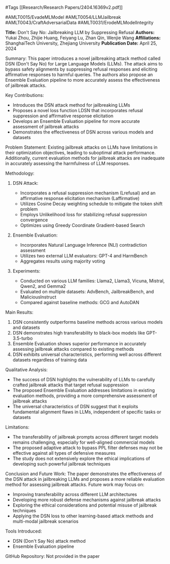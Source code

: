 #Tags
[[Research/Research Papers/2404.16369v2.pdf]]

#AMLT0015/EvadeMLModel
#AMLT0054/LLMJailbreak
#AMLT0043/CraftAdversarialData
#AMLT0031/ErodeMLModelIntegrity

**Title:** Don't Say No: Jailbreaking LLM by Suppressing Refusal
**Authors:** Yukai Zhou, Zhijie Huang, Feiyang Lu, Zhan Qin, Wenjie Wang
**Affiliations:** ShanghaiTech University, Zhejiang University
**Publication Date:** April 25, 2024

Summary:
This paper introduces a novel jailbreaking attack method called DSN (Don't Say No) for Large Language Models (LLMs). The attack aims to bypass safety alignments by suppressing refusal responses and eliciting affirmative responses to harmful queries. The authors also propose an Ensemble Evaluation pipeline to more accurately assess the effectiveness of jailbreak attacks.

Key Contributions:
- Introduces the DSN attack method for jailbreaking LLMs
- Proposes a novel loss function LDSN that incorporates refusal suppression and affirmative response elicitation
- Develops an Ensemble Evaluation pipeline for more accurate assessment of jailbreak attacks
- Demonstrates the effectiveness of DSN across various models and datasets

Problem Statement:
Existing jailbreak attacks on LLMs have limitations in their optimization objectives, leading to suboptimal attack performance. Additionally, current evaluation methods for jailbreak attacks are inadequate in accurately assessing the harmfulness of LLM responses.

Methodology:
1. DSN Attack:
   - Incorporates a refusal suppression mechanism (Lrefusal) and an affirmative response elicitation mechanism (Laffirmative)
   - Utilizes Cosine Decay weighting schedule to mitigate the token shift problem
   - Employs Unlikelihood loss for stabilizing refusal suppression convergence
   - Optimizes using Greedy Coordinate Gradient-based Search

2. Ensemble Evaluation:
   - Incorporates Natural Language Inference (NLI) contradiction assessment
   - Utilizes two external LLM evaluators: GPT-4 and HarmBench
   - Aggregates results using majority voting

3. Experiments:
   - Conducted on various LLM families: Llama2, Llama3, Vicuna, Mistral, Qwen2, and Gemma2
   - Evaluated on multiple datasets: AdvBench, JailbreakBench, and MaliciousInstruct
   - Compared against baseline methods: GCG and AutoDAN

Main Results:
1. DSN consistently outperforms baseline methods across various models and datasets
2. DSN demonstrates high transferability to black-box models like GPT-3.5-turbo
3. Ensemble Evaluation shows superior performance in accurately assessing jailbreak attacks compared to existing methods
4. DSN exhibits universal characteristics, performing well across different datasets regardless of training data

Qualitative Analysis:
- The success of DSN highlights the vulnerability of LLMs to carefully crafted jailbreak attacks that target refusal suppression
- The proposed Ensemble Evaluation addresses limitations in existing evaluation methods, providing a more comprehensive assessment of jailbreak attacks
- The universal characteristics of DSN suggest that it exploits fundamental alignment flaws in LLMs, independent of specific tasks or datasets

Limitations:
- The transferability of jailbreak prompts across different target models remains challenging, especially for well-aligned commercial models
- The proposed adaptive attack to bypass PPL filter defenses may not be effective against all types of defensive measures
- The study does not extensively explore the ethical implications of developing such powerful jailbreak techniques

Conclusion and Future Work:
The paper demonstrates the effectiveness of the DSN attack in jailbreaking LLMs and proposes a more reliable evaluation method for assessing jailbreak attacks. Future work may focus on:
- Improving transferability across different LLM architectures
- Developing more robust defense mechanisms against jailbreak attacks
- Exploring the ethical considerations and potential misuse of jailbreak techniques
- Applying the DSN loss to other learning-based attack methods and multi-modal jailbreak scenarios

Tools Introduced:
- DSN (Don't Say No) attack method
- Ensemble Evaluation pipeline

GitHub Repository: Not provided in the paper